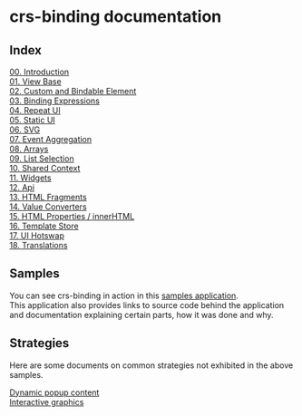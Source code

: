 # crs-binding documentation

## Index

[00. Introduction](https://github.com/caperaven/crs-binding-documentation/blob/master/0.%20index.md)  
[01. View Base](https://github.com/caperaven/crs-binding-documentation/blob/master/1.%20viewbase.md)  
[02. Custom and Bindable Element](https://github.com/caperaven/crs-binding-documentation/blob/master/2.%20bindable-element.md)  
[03. Binding Expressions](https://github.com/caperaven/crs-binding-documentation/blob/master/3.%20binding-expressions.md)  
[04. Repeat UI](https://github.com/caperaven/crs-binding-documentation/blob/master/4.%20repeat-ui.md)  
[05. Static UI](https://github.com/caperaven/crs-binding-documentation/blob/master/5.%20static-ui.md)  
[06. SVG](https://github.com/caperaven/crs-binding-documentation/blob/master/6.%20svg.md)  
[07. Event Aggregation](https://github.com/caperaven/crs-binding-documentation/blob/master/7.event-aggregation.md)    
[08. Arrays](https://github.com/caperaven/crs-binding-documentation/blob/master/8.arrays.md)  
[09. List Selection](https://github.com/caperaven/crs-binding-documentation/blob/master/9.list-selection.md)  
[10. Shared Context](https://github.com/caperaven/crs-binding-documentation/blob/master/10.shared_context.md)      
[11. Widgets](https://github.com/caperaven/crs-binding-documentation/blob/master/11.widgets.md)   
[12. Api](https://github.com/caperaven/crs-binding-documentation/blob/master/12.api.md)  
[13. HTML Fragments](https://github.com/caperaven/crs-binding-documentation/blob/master/13.html-fragments.md)  
[14. Value Converters](https://github.com/caperaven/crs-binding-documentation/blob/master/14.value-conversion.md)  
[15. HTML Properties / innerHTML](https://github.com/caperaven/crs-binding-documentation/blob/master/15.html-properties.md)    
[16. Template Store](https://github.com/caperaven/crs-binding-documentation/blob/master/16.templates-repository.md)    
[17. UI Hotswap](https://github.com/caperaven/crs-binding-documentation/blob/master/17.%20UI%20hotswap.md)  
[18. Translations](https://github.com/caperaven/crs-binding-documentation/blob/master/18.%20Translations.md) 
## Samples

You can see crs-binding in action in this [samples application](https://crs-binding-examples.web.app/).  
This application also provides links to source code behind the application and documentation explaining certain parts, how it was done and why.

## Strategies

Here are some documents on common strategies not exhibited in the above samples.

[Dynamic popup content](https://github.com/caperaven/crs-binding-documentation/blob/master/strategies/dynamic-popup-content.md)  
[Interactive graphics](https://github.com/caperaven/crs-binding-documentation/blob/master/strategies/interactive-graphics.md)  

